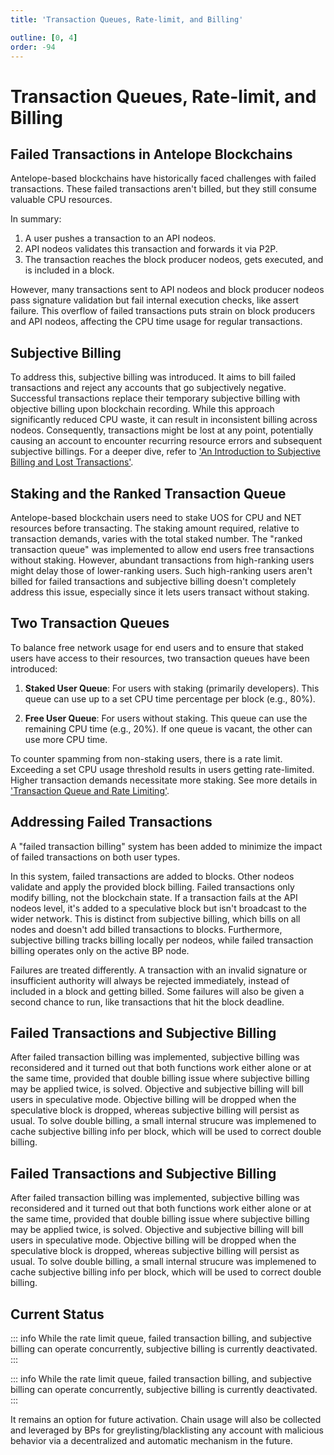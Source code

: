 ```yaml
---
title: 'Transaction Queues, Rate-limit, and Billing'

outline: [0, 4]
order: -94
---
```


# Transaction Queues, Rate-limit, and Billing

## Failed Transactions in Antelope Blockchains

Antelope-based blockchains have historically faced challenges with failed transactions. These failed transactions aren't billed, but they still consume valuable CPU resources.

In summary:

1. A user pushes a transaction to an API nodeos.
2. API nodeos validates this transaction and forwards it via P2P.
3. The transaction reaches the block producer nodeos, gets executed, and is included in a block.

However, many transactions sent to API nodeos and block producer nodeos pass signature validation but fail internal execution checks, like assert failure. This overflow of failed transactions puts strain on block producers and API nodeos, affecting the CPU time usage for regular transactions.

## Subjective Billing

To address this, subjective billing was introduced. It aims to bill failed transactions and reject any accounts that go subjectively negative. Successful transactions replace their temporary subjective billing with objective billing upon blockchain recording. While this approach significantly reduced CPU waste, it can result in inconsistent billing across nodeos. Consequently, transactions might be lost at any point, potentially causing an account to encounter recurring resource errors and subsequent subjective billings. For a deeper dive, refer to ['An Introduction to Subjective Billing and Lost Transactions'](https://eosnetwork.com/blog/api-plus-an-introduction-to-subjective-billing-and-lost-transactions/ 'An Introduction to Subjective Billing and Lost Transactions').

## Staking and the Ranked Transaction Queue

Antelope-based blockchain users need to stake UOS for CPU and NET resources before transacting. The staking amount required, relative to transaction demands, varies with the total staked number. The "ranked transaction queue" was implemented to allow end users free transactions without staking. However, abundant transactions from high-ranking users might delay those of lower-ranking users. Such high-ranking users aren't billed for failed transactions and subjective billing doesn't completely address this issue, especially since it lets users transact without staking.

## Two Transaction Queues

To balance free network usage for end users and to ensure that staked users have access to their resources, two transaction queues have been introduced:

1. **Staked User Queue**: For users with staking (primarily developers). This queue can use up to a set CPU time percentage per block (e.g., 80%).

2. **Free User Queue**: For users without staking. This queue can use the remaining CPU time (e.g., 20%). If one queue is vacant, the other can use more CPU time.

To counter spamming from non-staking users, there is a rate limit. Exceeding a set CPU usage threshold results in users getting rate-limited. Higher transaction demands necessitate more staking. See more details in ['Transaction Queue and Rate Limiting'](./rate-limiting.html).

## Addressing Failed Transactions

A "failed transaction billing" system has been added to minimize the impact of failed transactions on both user types.

In this system, failed transactions are added to blocks. Other nodeos validate and apply the provided block billing. Failed transactions only modify billing, not the blockchain state. If a transaction fails at the API nodeos level, it's added to a speculative block but isn't broadcast to the wider network. This is distinct from subjective billing, which bills on all nodes and doesn't add billed transactions to blocks. Furthermore, subjective billing tracks billing locally per nodeos, while failed transaction billing operates only on the active BP node.

Failures are treated differently. A transaction with an invalid signature or insufficient authority will always be rejected immediately, instead of included in a block and getting billed. Some failures will also be given a second chance to run, like transactions that hit the block deadline.

<Staging>

## Failed Transactions and Subjective Billing

After failed transaction billing was implemented, subjective billing was reconsidered and it turned out that both functions work either alone or at the same time, provided that double billing issue where subjective billing may be applied twice, is solved. Objective and subjective billing will bill users in speculative mode. Objective billing will be dropped when the speculative block is dropped, whereas subjective billing will persist as usual. To solve double billing, a small internal strucure was implemened to cache subjective billing info per block, which will be used to correct double billing.

</Staging>

<Experimental>

## Failed Transactions and Subjective Billing

After failed transaction billing was implemented, subjective billing was reconsidered and it turned out that both functions work either alone or at the same time, provided that double billing issue where subjective billing may be applied twice, is solved. Objective and subjective billing will bill users in speculative mode. Objective billing will be dropped when the speculative block is dropped, whereas subjective billing will persist as usual. To solve double billing, a small internal strucure was implemened to cache subjective billing info per block, which will be used to correct double billing.

</Experimental>

## Current Status

<Staging>

::: info
While the rate limit queue, failed transaction billing, and subjective billing can operate concurrently, subjective billing is currently deactivated.
:::

</Staging>

<Experimental>

::: info
While the rate limit queue, failed transaction billing, and subjective billing can operate concurrently, subjective billing is currently deactivated.
:::

</Experimental>

It remains an option for future activation. Chain usage will also be collected and leveraged by BPs for greylisting/blacklisting any account with malicious behavior via a decentralized and automatic mechanism in the future.
